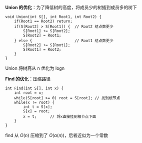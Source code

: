 **Union 的优化**：为了降低树的高度，将成员少的树插到成员多的树下
```
void Union(int S[], int Root1, int Root2) {
	if(Root1 == Root2) return;
	if(S[Root2] > S[Root1]) {  // Root2 结点数更少
		S[Root1] += S[Root2];
		S[Root2] = Root1;
	} else {                   // Root1 结点数更少
		S[Root2] += S[Root1];
		S[Root1] = Root2;
	}
}
```
Union 将树高从 n 优化为 logn

**Find 的优化**：压缩路径
```
int Find(int S[], int x) {
	int root = x;
	while(S[root] >= 0) root = S[root]; // 找到根节点
	while(x != root) {
		int t = S[x];
		S[x] = root;
		x = t;      // 将x直接挂到根节点下面
	}
}
```
find 从 $O(n)$ 压缩到了 $O(\alpha(n))$，后者近似为一个常数